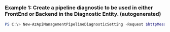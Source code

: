 ### Example 1: Create a pipeline diagnostic to be used in either FrontEnd or Backend in the Diagnostic Entity. (autogenerated)
```powershell
PS C:\> New-AzApiManagementPipelineDiagnosticSetting -Request $httpMessageDiagnostic -Response $httpMessageDiagnostic
```

